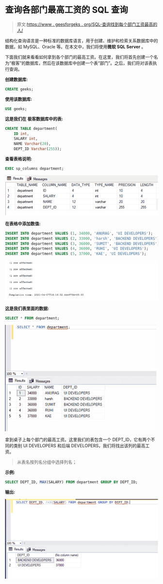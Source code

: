 # 查询各部门最高工资的 SQL 查询

> 原文:[https://www . geesforgeks . org/SQL-查询找到每个部门工资最高的人/](https://www.geeksforgeeks.org/sql-query-to-find-the-highest-salary-of-each-department/)

结构化查询语言是一种标准的数据库语言，用于创建、维护和检索关系数据库中的数据，如 MySQL、Oracle 等。在本文中，我们将使用**微软 SQL Server** 。

下面我们就来看看如何拿到各个部门的最高工资。在这里，我们将首先创建一个名为“极客”的数据库，然后在该数据库中创建一个表“部门”。之后，我们将对该表执行查询。

**创建数据库:**

```sql
CREATE geeks;
```

**使用该数据库:**

```sql
USE geeks;
```

**这是我们在** **极客数据库中的表:**

```sql
CREATE TABLE department(
    ID int,
    SALARY int,
    NAME Varchar(20),
    DEPT_ID Varchar(255));
```

**查看表格说明:**

```sql
EXEC sp_columns department;
```

![](img/b0bcc166e776d9e286d39cb5fea43a51.png)

**在表格中添加数值:**

```sql
INSERT INTO department VALUES (1, 34000, 'ANURAG', 'UI DEVELOPERS');
INSERT INTO department VALUES (2, 33000, 'harsh', 'BACKEND DEVELOPERS');
INSERT INTO department VALUES (3, 36000, 'SUMIT', 'BACKEND DEVELOPERS');
INSERT INTO department VALUES (4, 36000, 'RUHI', 'UI DEVELOPERS');
INSERT INTO department VALUES (5, 37000, 'KAE', 'UI DEVELOPERS');
```

![](img/35d97b8e84cdc0a8044a316483bf7a72.png)

**这是我们表里面的数据:**

```sql
SELECT * FROM department;
```

![](img/90bf668ebd1a4e083254a4434c533f48.png)

拿到桌子上每个部门的最高工资。这里我们的表包含一个 DEPT_ID，它有两个不同的类别 UI DEVELOPERS 和后端 DEVELOPERS，我们将找出该列的最高工资。

> 从表名按列名分组中选择列名；

**示例:**

```sql
SELECT DEPT_ID, MAX(SALARY) FROM department GROUP BY DEPT_ID;
```

**输出:**

![](img/ad8ef8b9b2b0272662611802711504a2.png)